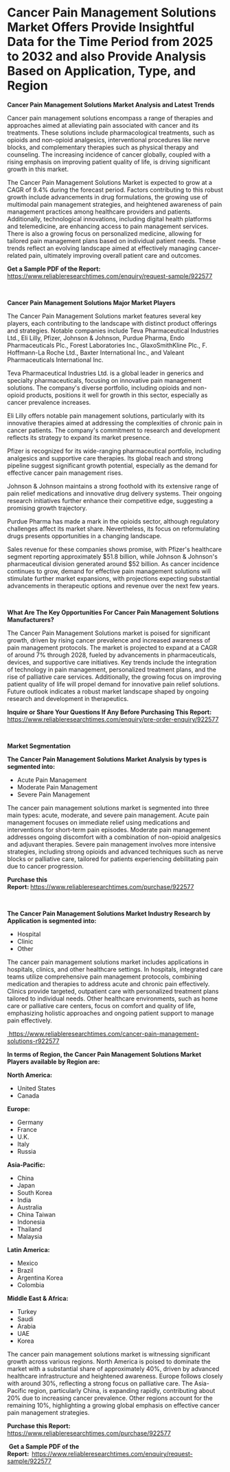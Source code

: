 <p><h1>Cancer Pain Management Solutions Market Offers Provide Insightful Data for the Time Period from 2025 to 2032 and also Provide Analysis Based on Application, Type, and Region</h1></p><p><strong>Cancer Pain Management Solutions Market Analysis and Latest Trends</strong></p>
<p><p>Cancer pain management solutions encompass a range of therapies and approaches aimed at alleviating pain associated with cancer and its treatments. These solutions include pharmacological treatments, such as opioids and non-opioid analgesics, interventional procedures like nerve blocks, and complementary therapies such as physical therapy and counseling. The increasing incidence of cancer globally, coupled with a rising emphasis on improving patient quality of life, is driving significant growth in this market.</p><p>The Cancer Pain Management Solutions Market is expected to grow at a CAGR of 9.4% during the forecast period. Factors contributing to this robust growth include advancements in drug formulations, the growing use of multimodal pain management strategies, and heightened awareness of pain management practices among healthcare providers and patients. Additionally, technological innovations, including digital health platforms and telemedicine, are enhancing access to pain management services. There is also a growing focus on personalized medicine, allowing for tailored pain management plans based on individual patient needs. These trends reflect an evolving landscape aimed at effectively managing cancer-related pain, ultimately improving overall patient care and outcomes.</p></p>
<p><strong>Get a Sample PDF of the Report:&nbsp;</strong> <a href="https://www.reliableresearchtimes.com/enquiry/request-sample/922577?utm_campaign=3347&utm_medium=2&utm_source=Github&utm_content=ia&utm_term=18042025&utm_id=cancer-pain-management-solutions">https://www.reliableresearchtimes.com/enquiry/request-sample/922577</a></p>
<p>&nbsp;</p>
<p><strong>Cancer Pain Management Solutions Major Market Players</strong></p>
<p><p>The Cancer Pain Management Solutions market features several key players, each contributing to the landscape with distinct product offerings and strategies. Notable companies include Teva Pharmaceutical Industries Ltd., Eli Lilly, Pfizer, Johnson & Johnson, Purdue Pharma, Endo Pharmaceuticals Plc., Forest Laboratories Inc., GlaxoSmithKline Plc., F. Hoffmann-La Roche Ltd., Baxter International Inc., and Valeant Pharmaceuticals International Inc.</p><p>Teva Pharmaceutical Industries Ltd. is a global leader in generics and specialty pharmaceuticals, focusing on innovative pain management solutions. The company's diverse portfolio, including opioids and non-opioid products, positions it well for growth in this sector, especially as cancer prevalence increases.</p><p>Eli Lilly offers notable pain management solutions, particularly with its innovative therapies aimed at addressing the complexities of chronic pain in cancer patients. The company's commitment to research and development reflects its strategy to expand its market presence.</p><p>Pfizer is recognized for its wide-ranging pharmaceutical portfolio, including analgesics and supportive care therapies. Its global reach and strong pipeline suggest significant growth potential, especially as the demand for effective cancer pain management rises.</p><p>Johnson & Johnson maintains a strong foothold with its extensive range of pain relief medications and innovative drug delivery systems. Their ongoing research initiatives further enhance their competitive edge, suggesting a promising growth trajectory.</p><p>Purdue Pharma has made a mark in the opioids sector, although regulatory challenges affect its market share. Nevertheless, its focus on reformulating drugs presents opportunities in a changing landscape.</p><p>Sales revenue for these companies shows promise, with Pfizer's healthcare segment reporting approximately $51.8 billion, while Johnson & Johnson's pharmaceutical division generated around $52 billion. As cancer incidence continues to grow, demand for effective pain management solutions will stimulate further market expansions, with projections expecting substantial advancements in therapeutic options and revenue over the next few years.</p></p>
<p>&nbsp;</p>
<p><strong>What Are The Key Opportunities For Cancer Pain Management Solutions Manufacturers?</strong></p>
<p><p>The Cancer Pain Management Solutions market is poised for significant growth, driven by rising cancer prevalence and increased awareness of pain management protocols. The market is projected to expand at a CAGR of around 7% through 2028, fueled by advancements in pharmaceuticals, devices, and supportive care initiatives. Key trends include the integration of technology in pain management, personalized treatment plans, and the rise of palliative care services. Additionally, the growing focus on improving patient quality of life will propel demand for innovative pain relief solutions. Future outlook indicates a robust market landscape shaped by ongoing research and development in therapeutics.</p></p>
<p><strong>Inquire or Share Your Questions If Any Before Purchasing This Report:</strong> <a href="https://www.reliableresearchtimes.com/enquiry/pre-order-enquiry/922577?utm_campaign=3347&utm_medium=2&utm_source=Github&utm_content=ia&utm_term=18042025&utm_id=cancer-pain-management-solutions">https://www.reliableresearchtimes.com/enquiry/pre-order-enquiry/922577</a></p>
<p>&nbsp;</p>
<p><strong>Market Segmentation</strong></p>
<p><strong>The Cancer Pain Management Solutions Market Analysis by types is segmented into:</strong></p>
<p><ul><li>Acute Pain Management</li><li>Moderate Pain Management</li><li>Severe Pain Management</li></ul></p>
<p><p>The cancer pain management solutions market is segmented into three main types: acute, moderate, and severe pain management. Acute pain management focuses on immediate relief using medications and interventions for short-term pain episodes. Moderate pain management addresses ongoing discomfort with a combination of non-opioid analgesics and adjuvant therapies. Severe pain management involves more intensive strategies, including strong opioids and advanced techniques such as nerve blocks or palliative care, tailored for patients experiencing debilitating pain due to cancer progression.</p></p>
<p><strong>Purchase this Report:&nbsp;</strong><a href="https://www.reliableresearchtimes.com/purchase/922577?utm_campaign=3347&utm_medium=2&utm_source=Github&utm_content=ia&utm_term=18042025&utm_id=cancer-pain-management-solutions">https://www.reliableresearchtimes.com/purchase/922577</a></p>
<p>&nbsp;</p>
<p><strong>The Cancer Pain Management Solutions Market Industry Research by Application is segmented into:</strong></p>
<p><ul><li>Hospital</li><li>Clinic</li><li>Other</li></ul></p>
<p><p>The cancer pain management solutions market includes applications in hospitals, clinics, and other healthcare settings. In hospitals, integrated care teams utilize comprehensive pain management protocols, combining medication and therapies to address acute and chronic pain effectively. Clinics provide targeted, outpatient care with personalized treatment plans tailored to individual needs. Other healthcare environments, such as home care or palliative care centers, focus on comfort and quality of life, emphasizing holistic approaches and ongoing patient support to manage pain effectively.</p></p>
<p><a href="https://www.reliableresearchtimes.com/cancer-pain-management-solutions-r922577?utm_campaign=3347&utm_medium=2&utm_source=Github&utm_content=ia&utm_term=18042025&utm_id=cancer-pain-management-solutions">&nbsp;https://www.reliableresearchtimes.com/cancer-pain-management-solutions-r922577</a></p>
<p><strong>In terms of Region, the Cancer Pain Management Solutions Market Players available by Region are:</strong></p>
<p>
    <p> <strong> North America: </strong>
        <ul>
            <li>United States</li>
            <li>Canada</li>
        </ul>
        </p> 
    <p> <strong> Europe: </strong>
        <ul>
            <li>Germany</li>
            <li>France</li>
            <li>U.K.</li>
            <li>Italy</li>
            <li>Russia</li>
        </ul>
        </p> 
    <p> <strong> Asia-Pacific: </strong>
        <ul>
            <li>China</li>
            <li>Japan</li>
            <li>South Korea</li>
            <li>India</li>
            <li>Australia</li>
            <li>China Taiwan</li>
            <li>Indonesia</li>
            <li>Thailand</li>
            <li>Malaysia</li>
        </ul>
        </p> 
    <p> <strong> Latin America: </strong>
        <ul>
            <li>Mexico</li>
            <li>Brazil</li>
            <li>Argentina Korea</li>
            <li>Colombia</li>
        </ul>
        </p> 
    <p> <strong> Middle East & Africa: </strong>
        <ul>
            <li>Turkey</li>
            <li>Saudi</li>
            <li>Arabia</li>
            <li>UAE</li>
            <li>Korea</li>
        </ul>
    </p>
    </p>
<p><p>The cancer pain management solutions market is witnessing significant growth across various regions. North America is poised to dominate the market with a substantial share of approximately 40%, driven by advanced healthcare infrastructure and heightened awareness. Europe follows closely with around 30%, reflecting a strong focus on palliative care. The Asia-Pacific region, particularly China, is expanding rapidly, contributing about 20% due to increasing cancer prevalence. Other regions account for the remaining 10%, highlighting a growing global emphasis on effective cancer pain management strategies.</p></p>
<p><strong>Purchase this Report: </strong><a href="https://www.reliableresearchtimes.com/purchase/922577?utm_campaign=3347&utm_medium=2&utm_source=Github&utm_content=ia&utm_term=18042025&utm_id=cancer-pain-management-solutions">https://www.reliableresearchtimes.com/purchase/922577</a></p>
<p>&nbsp;<strong>Get a Sample PDF of the Report:&nbsp;&nbsp;</strong><a href="https://www.reliableresearchtimes.com/enquiry/request-sample/922577?utm_campaign=3347&utm_medium=2&utm_source=Github&utm_content=ia&utm_term=18042025&utm_id=cancer-pain-management-solutions">https://www.reliableresearchtimes.com/enquiry/request-sample/922577</a></p>
<p><strong></strong></p>
<p><p></p><p></p><p></p></p>